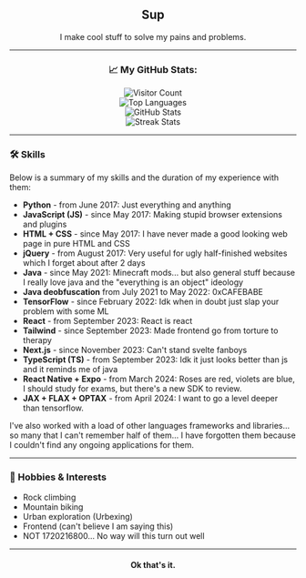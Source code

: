 <h2 align="center">Sup</h2>
<p align="center">I make cool stuff to solve my pains and problems.</p>

---

<h3 align="center">📈 My GitHub Stats:</h3>

<p align="center">
  <img src="https://komarev.com/ghpvc/?username=Kopamed&color=0CCCCC" alt="Visitor Count">
  <br>
  <img src="https://github-readme-stats.vercel.app/api/top-langs/?username=Kopamed&layout=compact&theme=radical" alt="Top Languages">
  <br>
  <img src="https://github-readme-stats.vercel.app/api?username=Kopamed&show_icons=true&theme=radical" alt="GitHub Stats">
  <br>
  <img src="https://github-readme-streak-stats.herokuapp.com/?user=Kopamed" alt="Streak Stats">
</p>

---

### 🛠️ Skills
Below is a summary of my skills and the duration of my experience with them:

- **Python** - from June 2017: Just everything and anything
- **JavaScript (JS)** - since May 2017: Making stupid browser extensions and plugins
- **HTML + CSS** - since May 2017: I have never made a good looking web page in pure HTML and CSS
- **jQuery** - from August 2017: Very useful for ugly half-finished websites which I forget about after 2 days
- **Java** - since May 2021: Minecraft mods... but also general stuff because I really love java and the "everything is an object" ideology
- **Java deobfuscation** from July 2021 to May 2022: 0xCAFEBABE
- **TensorFlow** - since February 2022: Idk when in doubt just slap your problem with some ML
- **React** - from September 2023: React is react
- **Tailwind** - since September 2023: Made frontend go from torture to therapy
- **Next.js** - since November 2023: Can't stand svelte fanboys
- **TypeScript (TS)** - from September 2023: Idk it just looks better than js and it reminds me of java
- **React Native + Expo** - from March 2024: Roses are red, violets are blue, I should study for exams, but there's a new SDK to review.
- **JAX + FLAX + OPTAX** - from April 2024: I want to go a level deeper than tensorflow.

I've also worked with a load of other languages frameworks and libraries... so many that I can't remember half of them... I have forgotten them because I couldn't find any ongoing applications for them.

---

### 🌱 Hobbies & Interests
- Rock climbing
- Mountain biking
- Urban exploration (Urbexing)
- Frontend (can't believe I am saying this)
- NOT 1720216800... No way will this turn out well
---

<h4 align="center">Ok that's it.</h4>
